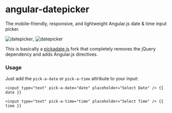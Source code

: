 # angular-datepicker

The mobile-friendly, responsive, and lightweight Angular.js date &amp; time input picker.

![datepicker](https://dl.dropboxusercontent.com/u/16304603/datepicker.PNG), ![datepicker](https://dl.dropboxusercontent.com/u/16304603/timepicker.PNG)

This is basically a [pickadate.js](https://github.com/amsul/pickadate.js) fork that completely removes the jQuery dependency and adds Angular.js directives.

### Usage

Just add the `pick-a-date` or `pick-a-time` attribute to your input:

    <input type="text" pick-a-date="date" placeholder="Select Date" /> {{ date }}
    
    <input type="text" pick-a-time="time" placeholder="Select Time" /> {{ time }}
